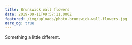 ```yaml
---
title: Brunswick wall flowers
date: 2019-09-11T09:57:11.000Z
featured: /img/uploads/photo-brunswick-wall-flowers.jpg
dark_bg: true
---
```

Something a little different.
